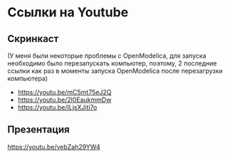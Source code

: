 # Ссылки на Youtube
## Скринкаст
(У меня были некоторые проблемы с OpenModelica, для запуска необходимо было перезапускать компьютер, поэтому, 2 последние ссылки как раз в моменты запуска OpenModelica после перезагрузки компьютера)
- https://youtu.be/mC5mt75eJ2Q
- https://youtu.be/2l0EaukmmDw
- https://youtu.be/ILjsXJiti7o
## Презентация
https://youtu.be/vebZah29YW4
